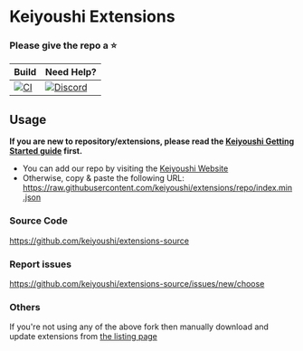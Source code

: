 # Keiyoushi Extensions

### Please give the repo a :star:

| Build | Need Help? |
|-------|---------|
| [![CI](https://github.com/keiyoushi/extensions-source/actions/workflows/build_push.yml/badge.svg)](https://github.com/keiyoushi/extensions-source/actions/workflows/build_push.yml) | [![Discord](https://img.shields.io/discord/1193460528052453448.svg?label=discord&labelColor=7289da&color=2c2f33&style=flat)](https://discord.gg/3FbCpdKbdY) |

## Usage
**If you are new to repository/extensions, please read the [Keiyoushi Getting Started guide](https://keiyoushi.github.io/docs/guides/getting-started#adding-the-extension-repo) first.**

* You can add our repo by visiting the [Keiyoushi Website](https://keiyoushi.github.io/add-repo)
* Otherwise, copy & paste the following URL: https://raw.githubusercontent.com/keiyoushi/extensions/repo/index.min.json

### Source Code

https://github.com/keiyoushi/extensions-source

### Report issues

https://github.com/keiyoushi/extensions-source/issues/new/choose

### Others
If you're not using any of the above fork then manually download and update extensions from [the listing page](https://keiyoushi.github.io/extensions/)

